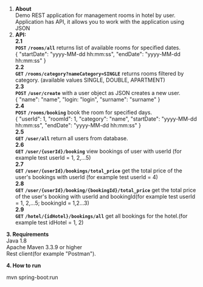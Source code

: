 1. **About**\
Demo REST application for management rooms in hotel by user.\
Application has API, it allows you to work with the application using JSON
2. **API:**\
**2.1**\
**`POST`** **`/rooms/all`** returns list of available rooms for specified dates.\
{
"startDate": "yyyy-MM-dd hh:mm:ss",
"endDate": "yyyy-MM-dd hh:mm:ss"
}\
**2.2**\
**`GET`** **`/rooms/category?nameCategory=SINGLE`** returns rooms filtered by category.
(available values SINGLE, DOUBLE, APARTMENT)\
**2.3**\
**`POST`** **`/user/create`** with a user object as JSON creates a new user.\
{
"name": "name",
"login: "login",
"surname": "surname"
}\
**2.4**\
**`POST`** **`/rooms/booking`** book the room for specified days.\
{
"userId": 1,
"roomId": 1,
"category": "name",
"startDate": "yyyy-MM-dd hh:mm:ss",
"endDate": "yyyy-MM-dd hh:mm:ss"
}\
**2.5**\
**`GET`** **`/user/all`** return all users from database.\
**2.6**\
**`GET`** **`/user/{userId}/booking`** view bookings of user with userId (for example test userId = 1, 2,...5)\
**2.7**\
**`GET`** **`/user/{userId}/bookings/total_price`** get the total price of the user's bookings with userId (for example test userId = 4)\
**2.8**\
**`GET`** **`/user/{userId}/booking/{bookingId}/total_price`** get the total price of the user's booking with userId and bookingId(for example test userId = 1, 2,...5; bookingId = 1,2...3)\
**2.9**\
**`GET`** **`/hotel/{idHotel}/bookings/all`** get all bookings for the hotel.(for example test idHotel = 1, 2)

**3. Requirements**\
Java 1.8\
Apache Maven 3.3.9 or higher\
Rest client(for example "Postman").

**4. How to run**

mvn spring-boot:run